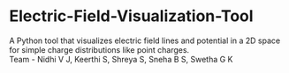 # Electric-Field-Visualization-Tool
A Python tool that visualizes electric field lines and potential in a 2D space for simple charge distributions like point charges.
<br>
Team - Nidhi V J, Keerthi S, Shreya S, Sneha B S, Swetha G K 
